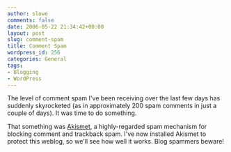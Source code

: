 ```yaml
---
author: slowe
comments: false
date: 2006-05-22 21:34:42+00:00
layout: post
slug: comment-spam
title: Comment Spam
wordpress_id: 256
categories: General
tags:
- Blogging
- WordPress
---
```


The level of comment spam I've been receiving over the last few days has suddenly skyrocketed (as in approximately 200 spam comments in just a couple of days). It was time to do something.

That something was [Akismet](http://askismet.com/), a highly-regarded spam mechanism for blocking comment and trackback spam. I've now installed Akismet to protect this weblog, so we'll see how well it works. Blog spammers beware!
